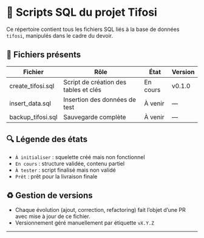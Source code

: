 # 🧮 Scripts SQL du projet Tifosi

Ce répertoire contient tous les fichiers SQL liés à la base de données `tifosi`, manipulés dans le cadre du devoir.

## 📂 Fichiers présents

| Fichier | Rôle | État | Version |
|--|--|--|--|
| create_tifosi.sql | Script de création des tables et clés | En cours | v0.1.0 |
| insert_data.sql  | Insertion des données de test | À venir | — |
| backup_tifosi.sql | Sauvegarde complète | À venir | — |

## 🔍 Légende des états

- `À initialiser` : squelette créé mais non fonctionnel
- `En cours` : structure validée, contenu partiel
- `À tester` : script finalisé mais non validé
- `Prêt` : prêt pour la livraison finale

## ♻️ Gestion de versions

- Chaque évolution (ajout, correction, refactoring) fait l’objet d’une PR avec mise à jour de ce fichier.
- Versionnement géré manuellement par étiquette `vX.Y.Z`

---
